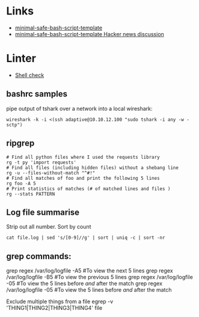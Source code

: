 
# Links


* [minimal-safe-bash-script-template](https://betterdev.blog/minimal-safe-bash-script-template/)
* [minimal-safe-bash-script-template Hacker news discussion](https://news.ycombinator.com/item?id=25428621)


# Linter

* [Shell check](https://www.shellcheck.net/)



## bashrc samples
pipe output of tshark over a network into a local wireshark:
```
wireshark -k -i <(ssh adaptive@10.10.12.100 "sudo tshark -i any -w - sctp")
```

## ripgrep
```
# Find all python files where I used the requests library
rg -t py 'import requests'
# Find all files (including hidden files) without a shebang line
rg -u --files-without-match "^#!"
# Find all matches of foo and print the following 5 lines
rg foo -A 5
# Print statistics of matches (# of matched lines and files )
rg --stats PATTERN
```


## Log file summarise
Strip out all number. Sort by count
```
cat file.log | sed 's/[0-9]//g' | sort | uniq -c | sort -nr
```
## grep commands:

grep regex /var/log/logfile -A5 #To view the next 5 lines
grep regex /var/log/logfile -B5 #To view the previous 5 lines
grep regex /var/log/logfile -05 #To view the 5 lines before *and* after the match
grep regex /var/log/logfile -05 #To view the 5 lines before *and* after the match

Exclude multiple things from a file
egrep -v 'THING1|THING2|THING3|THING4' file
